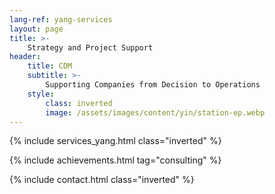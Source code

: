 ```yaml
---
lang-ref: yang-services
layout: page
title: >-
    Strategy and Project Support
header:
    title: CDM
    subtitle: >-
        Supporting Companies from Decision to Operations
    style:
        class: inverted
        image: /assets/images/content/yin/station-ep.webp
---
```


{% include services_yang.html class="inverted" %}

{% include achievements.html tag="consulting" %}

{% include contact.html class="inverted" %}
